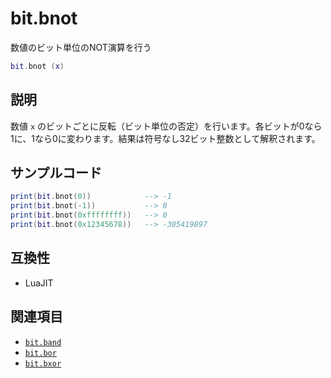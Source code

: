 # bit.bnot

数値のビット単位のNOT演算を行う

```lua
bit.bnot (x)
```

## 説明

数値 `x` のビットごとに反転（ビット単位の否定）を行います。各ビットが0なら1に、1なら0に変わります。結果は符号なし32ビット整数として解釈されます。

## サンプルコード

```lua
print(bit.bnot(0))            --> -1
print(bit.bnot(-1))           --> 0
print(bit.bnot(0xffffffff))   --> 0
print(bit.bnot(0x12345678))   --> -305419897
```

## 互換性

- LuaJIT

## 関連項目

- [`bit.band`](band.md)
- [`bit.bor`](bor.md)
- [`bit.bxor`](bxor.md)